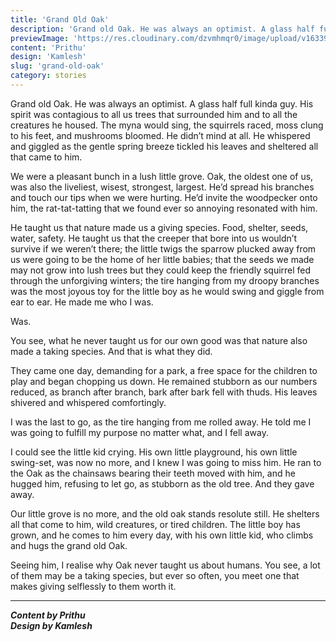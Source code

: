 ```yaml
---
title: 'Grand Old Oak'
description: 'Grand old Oak. He was always an optimist. A glass half full kinda guy. His spirit was contagious to all us...'
previewImage: 'https://res.cloudinary.com/dzvmhmqr0/image/upload/v1633974093/Articles%20Cover%20Image/Grand_Old_Oak_onmnud.jpg'
content: 'Prithu'
design: 'Kamlesh'
slug: 'grand-old-oak'
category: stories
---
```


Grand old Oak. He was always an optimist. A glass half full kinda guy. His spirit was contagious to all us trees that surrounded him and to all the creatures he housed. The myna would sing, the squirrels raced, moss clung to his feet, and mushrooms bloomed. He didn’t mind at all. He whispered and giggled as the gentle spring breeze tickled his leaves and sheltered all that came to him.

We were a pleasant bunch in a lush little grove. Oak, the oldest one of us, was also the liveliest, wisest, strongest, largest. He’d spread his branches and touch our tips when we were hurting. He’d invite the woodpecker onto him, the rat-tat-tatting that we found ever so annoying resonated with him.

He taught us that nature made us a giving species. Food, shelter, seeds, water, safety. He taught us that the creeper that bore into us wouldn’t survive if we weren’t there; the little twigs the sparrow plucked away from us were going to be the home of her little babies; that the seeds we made may not grow into lush trees but they could keep the friendly squirrel fed through the unforgiving winters; the tire hanging from my droopy branches was the most joyous toy for the little boy as he would swing and giggle from ear to ear. He made me who I was.

Was.

You see, what he never taught us for our own good was that nature also made a taking species. And that is what they did.

They came one day, demanding for a park, a free space for the children to play and began chopping us down. He remained stubborn as our numbers reduced, as branch after branch, bark after bark fell with thuds. His leaves shivered and whispered comfortingly.

I was the last to go, as the tire hanging from me rolled away. He told me I was going to fulfill my purpose no matter what, and I fell away.

I could see the little kid crying. His own little playground, his own little swing-set, was now no more, and I knew I was going to miss him. He ran to the Oak as the chainsaws bearing their teeth moved with him, and he hugged him, refusing to let go, as stubborn as the old tree. And they gave away.

Our little grove is no more, and the old oak stands resolute still. He shelters all that come to him, wild creatures, or tired children. The little boy has grown, and he comes to him every day, with his own little kid, who climbs and hugs the grand old Oak.

Seeing him, I realise why Oak never taught us about humans. You see, a lot of them may be a taking species, but ever so often, you meet one that makes giving selflessly to them worth it.

---

**_Content by Prithu_**<br>
**_Design by Kamlesh_**
